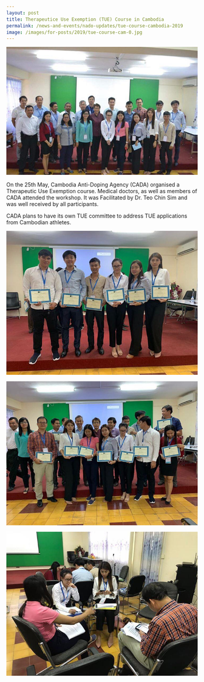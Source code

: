 ```yaml
---
layout: post
title: Therapeutice Use Exemption (TUE) Course in Cambodia
permalink: /news-and-events/nado-updates/tue-course-cambodia-2019
image: /images/for-posts/2019/tue-course-cam-0.jpg
---
```

![Group Photo](/images/for-posts/2019/tue-course-cam-0.jpg)

On the 25th May, Cambodia Anti-Doping Agency (CADA) organised a Therapeutic Use Exemption course. Medical doctors, as well as members of CADA attended the workshop. It was Facilitated by Dr. Teo Chin Sim and was well received by all participants.

CADA plans to have its own TUE committee to address TUE applications from Cambodian athletes.

![Photo](/images/for-posts/2019/tue-course-cam-1.jpg)

![Photo](/images/for-posts/2019/tue-course-cam-2.jpg)

![Photo](/images/for-posts/2019/tue-course-cam-3.jpg)
